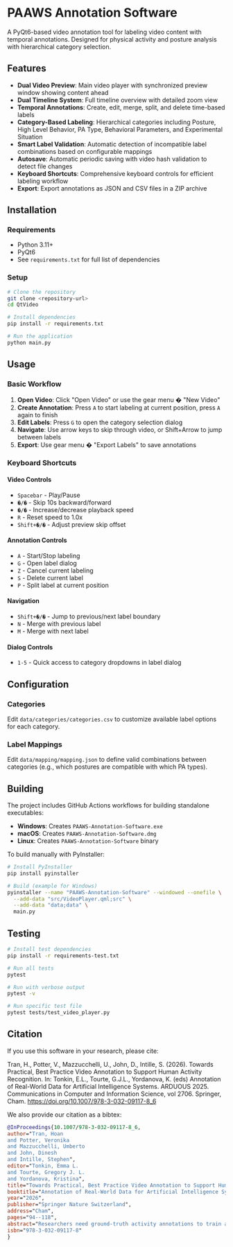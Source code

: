 # PAAWS Annotation Software

A PyQt6-based video annotation tool for labeling video content with temporal annotations. Designed for physical activity and posture analysis with hierarchical category selection.

## Features

- **Dual Video Preview**: Main video player with synchronized preview window showing content ahead
- **Dual Timeline System**: Full timeline overview with detailed zoom view
- **Temporal Annotations**: Create, edit, merge, split, and delete time-based labels
- **Category-Based Labeling**: Hierarchical categories including Posture, High Level Behavior, PA Type, Behavioral Parameters, and Experimental Situation
- **Smart Label Validation**: Automatic detection of incompatible label combinations based on configurable mappings
- **Autosave**: Automatic periodic saving with video hash validation to detect file changes
- **Keyboard Shortcuts**: Comprehensive keyboard controls for efficient labeling workflow
- **Export**: Export annotations as JSON and CSV files in a ZIP archive

## Installation

### Requirements

- Python 3.11+
- PyQt6
- See `requirements.txt` for full list of dependencies

### Setup

```bash
# Clone the repository
git clone <repository-url>
cd QtVideo

# Install dependencies
pip install -r requirements.txt

# Run the application
python main.py
```

## Usage

### Basic Workflow

1. **Open Video**: Click "Open Video" or use the gear menu � "New Video"
2. **Create Annotation**: Press `A` to start labeling at current position, press `A` again to finish
3. **Edit Labels**: Press `G` to open the category selection dialog
4. **Navigate**: Use arrow keys to skip through video, or Shift+Arrow to jump between labels
5. **Export**: Use gear menu � "Export Labels" to save annotations

### Keyboard Shortcuts

#### Video Controls
- `Spacebar` - Play/Pause
- `�/�` - Skip 10s backward/forward
- `�/�` - Increase/decrease playback speed
- `R` - Reset speed to 1.0x
- `Shift+�/�` - Adjust preview skip offset

#### Annotation Controls
- `A` - Start/Stop labeling
- `G` - Open label dialog
- `Z` - Cancel current labeling
- `S` - Delete current label
- `P` - Split label at current position

#### Navigation
- `Shift+�/�` - Jump to previous/next label boundary
- `N` - Merge with previous label
- `M` - Merge with next label

#### Dialog Controls
- `1-5` - Quick access to category dropdowns in label dialog

## Configuration

### Categories
Edit `data/categories/categories.csv` to customize available label options for each category.

### Label Mappings
Edit `data/mapping/mapping.json` to define valid combinations between categories (e.g., which postures are compatible with which PA types).

## Building

The project includes GitHub Actions workflows for building standalone executables:

- **Windows**: Creates `PAAWS-Annotation-Software.exe`
- **macOS**: Creates `PAAWS-Annotation-Software.dmg`
- **Linux**: Creates `PAAWS-Annotation-Software` binary

To build manually with PyInstaller:

```bash
# Install PyInstaller
pip install pyinstaller

# Build (example for Windows)
pyinstaller --name "PAAWS-Annotation-Software" --windowed --onefile \
  --add-data "src/VideoPlayer.qml;src" \
  --add-data "data;data" \
  main.py
```

## Testing

```bash
# Install test dependencies
pip install -r requirements-test.txt

# Run all tests
pytest

# Run with verbose output
pytest -v

# Run specific test file
pytest tests/test_video_player.py
```

## Citation

If you use this software in your research, please cite:

Tran, H., Potter, V., Mazzucchelli, U., John, D., Intille, S. (2026). Towards Practical, Best Practice Video Annotation to Support Human Activity Recognition. In: Tonkin, E.L., Tourte, G.J.L., Yordanova, K. (eds) Annotation of Real-World Data for Artificial Intelligence Systems. ARDUOUS 2025. Communications in Computer and Information Science, vol 2706. Springer, Cham. https://doi.org/10.1007/978-3-032-09117-8_6

We also provide our citation as a bibtex:

```bibtex
@InProceedings{10.1007/978-3-032-09117-8_6,
author="Tran, Hoan
and Potter, Veronika
and Mazzucchelli, Umberto
and John, Dinesh
and Intille, Stephen",
editor="Tonkin, Emma L.
and Tourte, Gregory J. L.
and Yordanova, Kristina",
title="Towards Practical, Best Practice Video Annotation to Support Human Activity Recognition",
booktitle="Annotation of Real-World Data for Artificial Intelligence Systems",
year="2026",
publisher="Springer Nature Switzerland",
address="Cham",
pages="94--118",
abstract="Researchers need ground-truth activity annotations to train and evaluate wearable-sensor-based activity recognition models. Oftentimes, researchers establish ground truth by annotating the video recorded while someone engages in activity wearing sensors. The ``gold-standard'' video annotation practice requires two trained annotators independently annotating the same footage with a third domain expert resolving disagreements. Such annotation is laborious, and so widely-used datasets have often been annotated using only a single annotator per video. Because the research community is moving towards collecting data of more complex behaviors from free-living people 24/7 and annotating more granular, fleeting activities, the annotation task grows even more challenging; the single-annotator approach may yield inaccuracies. We investigated a ``silver-standard'' approach: rather than using two independent annotation passes, a second annotator revises the work of the first annotator. The proposed approach reduced the total annotation time by 33{\%} compared to the gold-standard approach, with near-equivalent annotation quality. The silver-standard label was in higher agreement with the gold-standard label than the single-annotator label, with Cohen's {\$}{\$}{\backslash}kappa {\$}{\$}$\kappa$of 0.77 and 0.68 respectively on a 16.4 h video. The silver-standard labels also had higher inter-rater reliability than the single-annotator labels, with the respective mean Cohen's {\$}{\$}{\backslash}kappa {\$}{\$}$\kappa$across six videos (92 h of total footage) of 0.79 and 0.68.",
isbn="978-3-032-09117-8"
}
```
